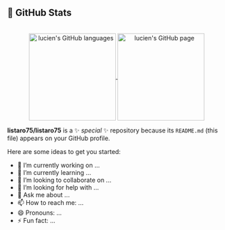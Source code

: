## 🔬 GitHub Stats
</br>
<div align="center"> 
   <a href="https://github.com/listaro75" >
     <img align="center" src="https://github-readme-stats.vercel.app/api/top-langs/?username=listaro75&langs_count=3&theme=react"" alt="lucien's GitHub languages" height="200"/>
   </a>
   
   <a href="https://github.com/listaro75">
       <img align="center" src="https://github-readme-stats.vercel.app/api/?username=listaro75&theme=react&show_icons=true" alt="lucien's GitHub page" height="200"/>
   </a>
</div>

**listaro75/listaro75** is a ✨ _special_ ✨ repository because its `README.md` (this file) appears on your GitHub profile.

Here are some ideas to get you started:

- 🔭 I’m currently working on ...
- 🌱 I’m currently learning ...
- 👯 I’m looking to collaborate on ...
- 🤔 I’m looking for help with ...
- 💬 Ask me about ...
- 📫 How to reach me: ...
- 😄 Pronouns: ...
- ⚡ Fun fact: ...

